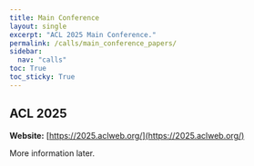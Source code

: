 ```yaml
---
title: Main Conference
layout: single
excerpt: "ACL 2025 Main Conference."
permalink: /calls/main_conference_papers/
sidebar:
  nav: "calls"
toc: True
toc_sticky: True
---
```


## ACL 2025

**Website:** [https://2025.aclweb.org/](https://2025.aclweb.org/)

More information later.

